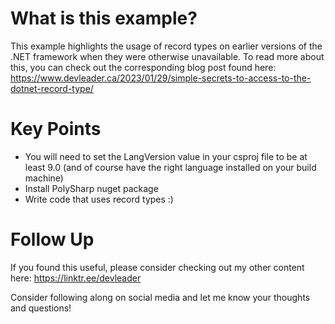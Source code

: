 # What is this example?
This example highlights the usage of record types on earlier versions of the .NET framework when they were otherwise unavailable. To read more about this, you can check out the corresponding blog post found here:
https://www.devleader.ca/2023/01/29/simple-secrets-to-access-to-the-dotnet-record-type/

# Key Points
* You will need to set the LangVersion value in your csproj file to be at least 9.0 (and of course have the right language installed on your build machine)
* Install PolySharp nuget package
* Write code that uses record types :)

# Follow Up
If you found this useful, please consider checking out my other content here: https://linktr.ee/devleader

Consider following along on social media and let me know your thoughts and questions!
